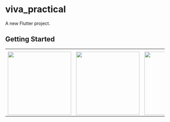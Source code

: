 # viva_practical

A new Flutter project.

## Getting Started

<table>
  <tr>
    <td></td>
     </tr>
  <tr>
    <td><img src="https://user-images.githubusercontent.com/121105558/213468662-08702d91-07d7-47f4-b0c3-61dede542d55.jpeg"style="width:200px;"></td>
    <td><img src="https://user-images.githubusercontent.com/121105558/213468703-68813254-5f3d-454e-b535-0f8213ef20ee.jpeg"style="width:200px;"></td>
    <td><img src="https://user-images.githubusercontent.com/121105558/213468721-43eb3ed0-a672-45a1-940e-7e7ef6cdb64a.jpeg"style="width:200px;"></td>
      </tr>
